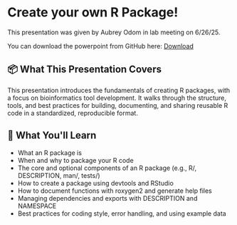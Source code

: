 # Create your own R Package!

This presentation was given by Aubrey Odom in lab meeting on 6/26/25.

You can download the powerpoint from GitHub here: [Download](https://github.com/wejlab/jlabwiki/raw/refs/heads/main/docs/assets/Creating%20R%20Packages%20lab%20meeting.pptx)

## 📦 What This Presentation Covers

This presentation introduces the fundamentals of creating R packages, with a focus on bioinformatics tool development. It walks through the structure, tools, and best practices for building, documenting, and sharing reusable R code in a standardized, reproducible format.

## 📘 What You'll Learn

 - What an R package is
 - When and why to package your R code
 - The core and optional components of an R package (e.g., R/, DESCRIPTION, man/, tests/)
 - How to create a package using devtools and RStudio
 - How to document functions with roxygen2 and generate help files
 - Managing dependencies and exports with DESCRIPTION and NAMESPACE
 - Best practices for coding style, error handling, and using example data
